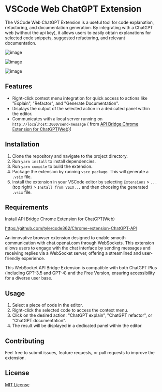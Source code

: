 # VSCode Web ChatGPT Extension

The VSCode Web ChatGPT Extension is a useful tool for code explanation, refactoring, and documentation generation. By integrating with a ChatGPT web (without the api key), it allows users to easily obtain explanations for selected code snippets, suggested refactoring, and relevant documentation.

![image](https://user-images.githubusercontent.com/22150402/235414828-135282d1-1f5a-475d-8a47-cba0d66995b4.png)

![image](https://user-images.githubusercontent.com/22150402/235414899-93ce3066-b6be-480e-857e-ed7cb0b71949.png)

![image](https://user-images.githubusercontent.com/22150402/235414852-3c5f8d29-a69f-4871-908d-4eedc35cec73.png)


## Features

- Right-click context menu integration for quick access to actions like "Explain", "Refactor", and "Generate Documentation".
- Displays the output of the selected action in a dedicated panel within the editor.
- Communicates with a local server running on `http://localhost:3000/send-message` ( from [API Bridge Chrome Extension for ChatGPT(Web)](https://github.com/tylercode362/Chrome-extension-ChatGPT-API))

## Installation

1. Clone the repository and navigate to the project directory.
2. Run `yarn install` to install dependencies.
3. Run `yarn compile` to build the extension.
4. Package the extension by running `vsce package`. This will generate a `.vsix` file.
5. Install the extension in your VSCode editor by selecting `Extensions` > `...` (top right) > `Install from VSIX...` and then choosing the generated `.vsix` file.

## Requirements

Install API Bridge Chrome Extension for ChatGPT(Web)

https://github.com/tylercode362/Chrome-extension-ChatGPT-API

An innovative browser extension designed to enable smooth communication with chat.openai.com through WebSockets. This extension allows users to engage with the chat interface by sending messages and receiving replies via a WebSocket server, offering a streamlined and user-friendly experience.

This WebSocket API Bridge Extension is compatible with both ChatGPT Plus (including GPT-3.5 and GPT-4) and the Free Version, ensuring accessibility for a diverse user base.

## Usage

1. Select a piece of code in the editor.
2. Right-click the selected code to access the context menu.
3. Click on the desired action: "ChatGPT explain", "ChatGPT refactor", or "ChatGPT documentation".
4. The result will be displayed in a dedicated panel within the editor.

## Contributing

Feel free to submit issues, feature requests, or pull requests to improve the extension.

## License

[MIT License](LICENSE)
